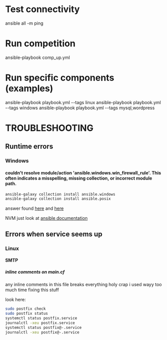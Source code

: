 # Test connectivity
ansible all -m ping

# Run competition
ansible-playbook comp_up.yml

# Run specific components (examples)
ansible-playbook playbook.yml --tags linux
ansible-playbook playbook.yml --tags windows
ansible-playbook playbook.yml --tags mysql,wordpress


# TROUBLESHOOTING

## Runtime errors

### Windows

#### couldn't resolve module/action 'ansible.windows.win_firewall_rule'. This often indicates a misspelling, missing collection, or incorrect module path.
```bash
ansible-galaxy collection install ansible.windows
ansible-galaxy collection install ansible.posix
```
answer found [here](https://github.com/ansible-collections/ansible.windows/issues/282) and [here](https://stackoverflow.com/questions/66335800/error-couldnt-resolve-module-action-this-often-indicates-a-misspelling-miss)

NVM just look at [ansible documentation](https://docs.ansible.com/ansible/latest/collections/community/windows/win_firewall_rule_module.html)

## Errors when service seems up

### Linux

#### SMTP

##### inline comments on main.cf
any inline comments in this file breaks everything
holy crap i used wayy too much time fixing this stuff

look here:
```bash
sudo postfix check
sudo postfix status
systemctl status postfix.service
journalctl -xeu postfix.service
systemctl status postfix@-.service
journalctl -xeu postfix@-.service
```